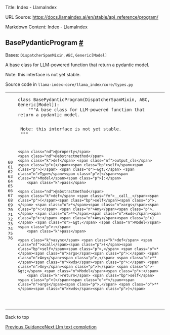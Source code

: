 Title: Index - LlamaIndex

URL Source: https://docs.llamaindex.ai/en/stable/api_reference/program/

Markdown Content:
Index - LlamaIndex


BasePydanticProgram [#](https://docs.llamaindex.ai/en/stable/api_reference/program/#llama_index.core.types.BasePydanticProgram "Permanent link")
------------------------------------------------------------------------------------------------------------------------------------------------

Bases: `DispatcherSpanMixin`, `ABC`, `Generic[Model]`

A base class for LLM-powered function that return a pydantic model.

Note: this interface is not yet stable.

Source code in `llama-index-core/llama_index/core/types.py`

<table class="highlighttable"><tbody><tr><td class="linenos"><div class="linenodiv"><pre><span></span><span class="normal">60</span>
<span class="normal">61</span>
<span class="normal">62</span>
<span class="normal">63</span>
<span class="normal">64</span>
<span class="normal">65</span>
<span class="normal">66</span>
<span class="normal">67</span>
<span class="normal">68</span>
<span class="normal">69</span>
<span class="normal">70</span>
<span class="normal">71</span>
<span class="normal">72</span>
<span class="normal">73</span>
<span class="normal">74</span>
<span class="normal">75</span>
<span class="normal">76</span></pre></div></td><td class="code"><div><pre><span></span><code><span class="k">class</span> <span class="nc">BasePydanticProgram</span><span class="p">(</span><span class="n">DispatcherSpanMixin</span><span class="p">,</span> <span class="n">ABC</span><span class="p">,</span> <span class="n">Generic</span><span class="p">[</span><span class="n">Model</span><span class="p">]):</span>
<span class="w">    </span><span class="sd">"""A base class for LLM-powered function that return a pydantic model.</span>

<span class="sd">    Note: this interface is not yet stable.</span>
<span class="sd">    """</span>

    <span class="nd">@property</span>
    <span class="nd">@abstractmethod</span>
    <span class="k">def</span> <span class="nf">output_cls</span><span class="p">(</span><span class="bp">self</span><span class="p">)</span> <span class="o">-&gt;</span> <span class="n">Type</span><span class="p">[</span><span class="n">Model</span><span class="p">]:</span>
        <span class="k">pass</span>

    <span class="nd">@abstractmethod</span>
    <span class="k">def</span> <span class="fm">__call__</span><span class="p">(</span><span class="bp">self</span><span class="p">,</span> <span class="o">*</span><span class="n">args</span><span class="p">:</span> <span class="n">Any</span><span class="p">,</span> <span class="o">**</span><span class="n">kwds</span><span class="p">:</span> <span class="n">Any</span><span class="p">)</span> <span class="o">-&gt;</span> <span class="n">Model</span><span class="p">:</span>
        <span class="k">pass</span>

    <span class="k">async</span> <span class="k">def</span> <span class="nf">acall</span><span class="p">(</span><span class="bp">self</span><span class="p">,</span> <span class="o">*</span><span class="n">args</span><span class="p">:</span> <span class="n">Any</span><span class="p">,</span> <span class="o">**</span><span class="n">kwds</span><span class="p">:</span> <span class="n">Any</span><span class="p">)</span> <span class="o">-&gt;</span> <span class="n">Model</span><span class="p">:</span>
        <span class="k">return</span> <span class="bp">self</span><span class="p">(</span><span class="o">*</span><span class="n">args</span><span class="p">,</span> <span class="o">**</span><span class="n">kwds</span><span class="p">)</span>
</code></pre></div></td></tr></tbody></table>

Back to top

[Previous Guidance](https://docs.llamaindex.ai/en/stable/api_reference/program/guidance/)[Next Llm text completion](https://docs.llamaindex.ai/en/stable/api_reference/program/llm_text_completion/)

